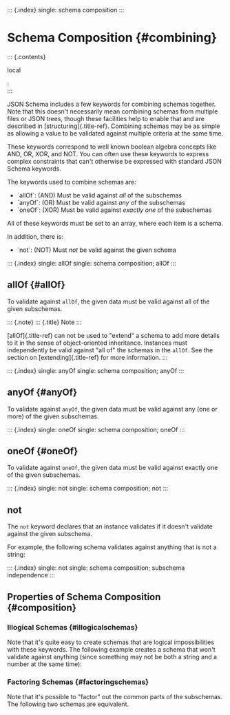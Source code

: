 ::: {.index}
single: schema composition
:::

Schema Composition {#combining}
==================

::: {.contents}

local

:   
:::

JSON Schema includes a few keywords for combining schemas together. Note
that this doesn\'t necessarily mean combining schemas from multiple
files or JSON trees, though these facilities help to enable that and are
described in [structuring]{.title-ref}. Combining schemas may be as
simple as allowing a value to be validated against multiple criteria at
the same time.

These keywords correspond to well known boolean algebra concepts like
AND, OR, XOR, and NOT. You can often use these keywords to express
complex constraints that can\'t otherwise be expressed with standard
JSON Schema keywords.

The keywords used to combine schemas are:

-   \`allOf\`: (AND) Must be valid against *all* of the subschemas
-   \`anyOf\`: (OR) Must be valid against *any* of the subschemas
-   \`oneOf\`: (XOR) Must be valid against *exactly one* of the
    subschemas

All of these keywords must be set to an array, where each item is a
schema.

In addition, there is:

-   \`not\`: (NOT) Must *not* be valid against the given schema

::: {.index}
single: allOf single: schema composition; allOf
:::

allOf {#allOf}
-----

To validate against `allOf`, the given data must be valid against all of
the given subschemas.

::: {.note}
::: {.title}
Note
:::

[allOf]{.title-ref} can not be used to \"extend\" a schema to add more
details to it in the sense of object-oriented inheritance. Instances
must independently be valid against \"all of\" the schemas in the
`allOf`. See the section on [extending]{.title-ref} for more
information.
:::

::: {.index}
single: anyOf single: schema composition; anyOf
:::

anyOf {#anyOf}
-----

To validate against `anyOf`, the given data must be valid against any
(one or more) of the given subschemas.

::: {.index}
single: oneOf single: schema composition; oneOf
:::

oneOf {#oneOf}
-----

To validate against `oneOf`, the given data must be valid against
exactly one of the given subschemas.

::: {.index}
single: not single: schema composition; not
:::

not
---

The `not` keyword declares that an instance validates if it doesn\'t
validate against the given subschema.

For example, the following schema validates against anything that is not
a string:

::: {.index}
single: not single: schema composition; subschema independence
:::

Properties of Schema Composition {#composition}
--------------------------------

### Illogical Schemas {#illogicalschemas}

Note that it\'s quite easy to create schemas that are logical
impossibilities with these keywords. The following example creates a
schema that won\'t validate against anything (since something may not be
both a string and a number at the same time):

### Factoring Schemas {#factoringschemas}

Note that it\'s possible to \"factor\" out the common parts of the
subschemas. The following two schemas are equivalent.
